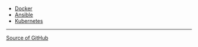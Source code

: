 * [Docker](docker/index.md)  
* [Ansible](ansible/index.md)  
* [Kubernetes](kubernetes/index.md)  




---
[Source of GitHub](https://github.com/hclpandv/devops-training-material)
